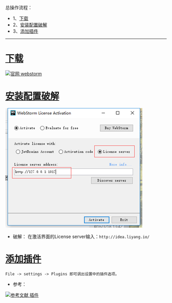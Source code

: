 总操作流程：
- 1、[下载](#WebStorm-01)
- 2、[安装配置破解](#WebStorm-02)
- 3、[添加插件](#WebStorm-03)

***

# <a name="WebStorm-01" href="#" >下载</a>

[![](https://img.shields.io/badge/官网-webstorm-red.svg "官网 webstorm")](https://www.jetbrains.com/webstorm/download/previous.html)


# <a name="WebStorm-02" href="#" >安装配置破解</a>
![](image/1.png)

- 破解：
在激活界面的License server输入：`http://idea.liyang.io/`
# <a name="WebStorm-03" href="#" >添加插件</a>
```
File -> settings -> Plugins 即可调出设置中的插件选项。
```
- 参考：

[![](https://img.shields.io/badge/参考文献-插件-yellow.svg "参考文献 插件")](https://www.zhihu.com/question/22437385)
